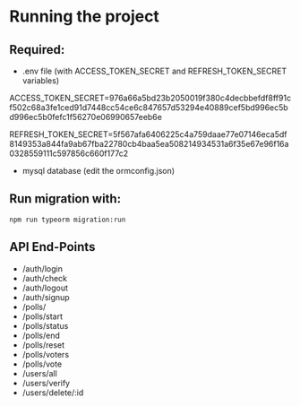 # Running the project

## Required:

- .env file (with ACCESS_TOKEN_SECRET and REFRESH_TOKEN_SECRET variables)

ACCESS_TOKEN_SECRET=976a66a5bd23b2050019f380c4decbbefdf8ff91cf502c68a3fe1ced91d7448cc54ce6c847657d53294e40889cef5bd996ec5bd996ec5b0fefc1f56270e06990657eeb6e

REFRESH_TOKEN_SECRET=5f567afa6406225c4a759daae77e07146eca5df8149353a844fa9ab67fba22780cb4baa5ea508214934531a6f35e67e96f16a0328559111c597856c660f177c2

- mysql database (edit the ormconfig.json)

## Run migration with:

```
npm run typeorm migration:run
```

## API End-Points

- /auth/login
- /auth/check
- /auth/logout
- /auth/signup
- /polls/
- /polls/start
- /polls/status
- /polls/end
- /polls/reset
- /polls/voters
- /polls/vote
- /users/all
- /users/verify
- /users/delete/:id
